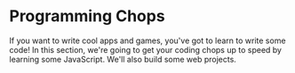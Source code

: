 # Programming Chops

If you want to write cool apps and games, you've got to learn to write some code! In this section, we're going to get your coding chops up to speed by learning some JavaScript. We'll also build some web projects.